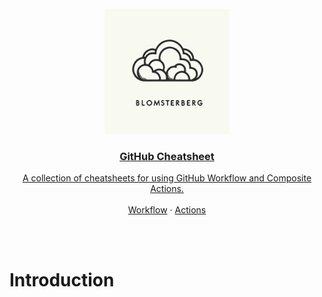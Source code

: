 <br />
<div id="readme-top" align="center">
  <a href="https://github.com/mBlomsterberg/">
    <picture>
      <source srcset="logo_inv.svg" media="(prefers-color-scheme: dark)">
      <img src="logo.svg" alt="Logo" width="200" height="200">
    </picture>
  <h3 align="center">GitHub Cheatsheet</h3>

  <p align="center">
    A collection of cheatsheets for using GitHub Workflow and Composite Actions.
    <br />
    <br />
    <a href="https://github.com/mBlomsterberg/github-cheatsheet/tree/main/workflows">Workflow</a>
    ·
    <a href="https://github.com/mBlomsterberg/github-cheatsheet/tree/main/actions">Actions</a>
  </p>
  <br />
</div>

<br>



# Introduction
